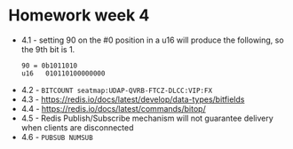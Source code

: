 # Homework week 4

- 4.1 - setting 90 on the #0 position in a u16 will produce the following, so the 9th bit is 1.
    ```
    90 = 0b1011010
    u16   010110100000000
    ```
- 4.2 - `BITCOUNT seatmap:UDAP-QVRB-FTCZ-DLCC:VIP:FX`
- 4.3 - https://redis.io/docs/latest/develop/data-types/bitfields
- 4.4 - https://redis.io/docs/latest/commands/bitop/
- 4.5 - Redis Publish/Subscribe mechanism will not guarantee delivery when clients are disconnected
- 4.6 - `PUBSUB NUMSUB`

